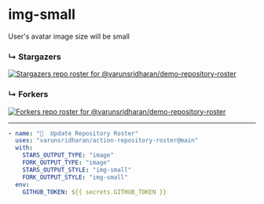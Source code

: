 # img-small
User's avatar image size will be small

### ↳ Stargazers

<!-- REPOSITORY_STARS:START -->
[![Stargazers repo roster for @varunsridharan/demo-repository-roster](https://raw.githubusercontent.com/varunsridharan/demo-repository-roster/main/.github/roster/img-small-stars/stars.svg?1604330748)](https://github.com/varunsridharan/demo-repository-roster/stargazers)
<!-- REPOSITORY_STARS:END -->

### ↳ Forkers

<!-- REPOSITORY_FORKS:START -->
[![Forkers repo roster for @varunsridharan/demo-repository-roster](https://raw.githubusercontent.com/varunsridharan/demo-repository-roster/main/.github/roster/img-small-forks/forks.svg?1604330748)](https://github.com/varunsridharan/demo-repository-roster/stargazers)
<!-- REPOSITORY_FORKS:END -->

---
   
```yml
- name: "🐔  Update Repository Roster"
  uses: "varunsridharan/action-repository-roster@main"
  with:
    STARS_OUTPUT_TYPE: "image"
    FORK_OUTPUT_TYPE: "image"
    STARS_OUTPUT_STYLE: "img-small"
    FORK_OUTPUT_STYLE: "img-small"
  env:
    GITHUB_TOKEN: ${{ secrets.GITHUB_TOKEN }}
```